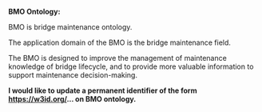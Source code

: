 **BMO Ontology:**

 BMO is  bridge maintenance ontology.
 
The application domain of the BMO is the bridge maintenance field. 

The BMO is designed to improve the management of maintenance knowledge of bridge lifecycle, and to provide more valuable information to support maintenance decision-making. 


**I would like to update a permanent identifier of the form https://w3id.org/... on BMO ontology.**
